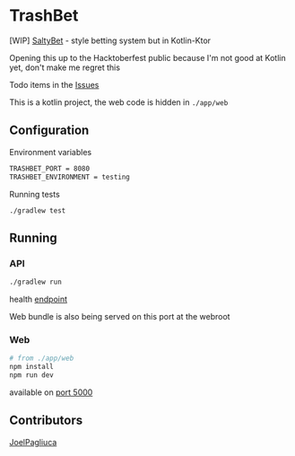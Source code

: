 # TrashBet
[WIP] [SaltyBet](https://www.saltybet.com/) - style betting system but in Kotlin-Ktor

Opening this up to the Hacktoberfest public because I'm not good at Kotlin yet, don't make me regret this

Todo items in the [Issues](https://github.com/JoelPagliuca/trashbet/issues)

This is a kotlin project, the web code is hidden in `./app/web`

## Configuration
Environment variables
```sh
TRASHBET_PORT = 8080
TRASHBET_ENVIRONMENT = testing
```
Running tests
```
./gradlew test
```

## Running
### API
```sh
./gradlew run
```
health [endpoint](http://localhost:8080/health)

Web bundle is also being served on this port at the webroot

### Web
```sh
# from ./app/web
npm install
npm run dev
```
available on [port 5000](http://localhost:5000/)

## Contributors
[JoelPagliuca](https://github.com/JoelPagliuca)
